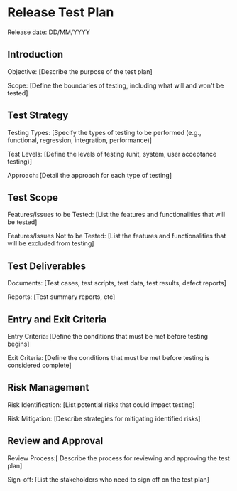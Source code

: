 # Release Test Plan
Release date: DD/MM/YYYY

## Introduction
Objective: [Describe the purpose of the test plan]

Scope: [Define the boundaries of testing, including what will and won't be tested]

## Test Strategy
Testing Types: [Specify the types of testing to be performed (e.g., functional, regression, integration, performance)]

Test Levels: [Define the levels of testing (unit, system, user acceptance testing)]

Approach: [Detail the approach for each type of testing]

## Test Scope
Features/Issues to be Tested: [List the features and functionalities that will be tested]

Features/Issues Not to be Tested: [List the features and functionalities that will be excluded from testing]

## Test Deliverables
Documents: [Test cases, test scripts, test data, test results, defect reports]

Reports: [Test summary reports, etc]

## Entry and Exit Criteria
Entry Criteria: [Define the conditions that must be met before testing begins]

Exit Criteria: [Define the conditions that must be met before testing is considered complete]

## Risk Management
Risk Identification: [List potential risks that could impact testing]

Risk Mitigation: [Describe strategies for mitigating identified risks]

## Review and Approval
Review Process:[ Describe the process for reviewing and approving the test plan]

Sign-off: [List the stakeholders who need to sign off on the test plan]
